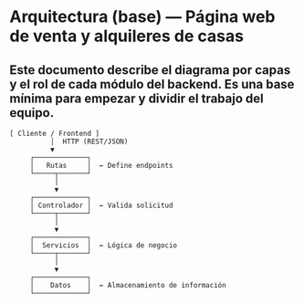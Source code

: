 # Arquitectura (base) — Página web de venta y alquileres de casas
## Este documento describe el diagrama por capas y el rol de cada módulo del backend. Es una base mínima para empezar y dividir el trabajo del equipo.

```plaintext
[ Cliente / Frontend ]
          │  HTTP (REST/JSON)
          ▼
     ┌─────────────┐
     │   Rutas     │  ← Define endpoints
     └─────┬───────┘
           │ 
           ▼
     ┌─────────────┐
     │ Controlador │  ← Valida solicitud
     └─────┬───────┘
           │ 
           ▼
     ┌─────────────┐
     │  Servicios  │  ← Lógica de negocio
     └─────┬───────┘
           │ 
           ▼
     ┌─────────────┐
     │    Datos    │  ← Almacenamiento de información
     └─────────────┘
